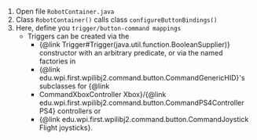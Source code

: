 1. Open file `RobotContainer.java`
2. Class `RobotContainer()` calls class `configureButtonBindings()`
3. Here, define you `trigger/button-command mappings`
	- Triggers can be created via the
	   * {@link Trigger#Trigger(java.util.function.BooleanSupplier)} constructor with an arbitrary predicate, or via the named factories in 
	   * {@link edu.wpi.first.wpilibj2.command.button.CommandGenericHID}'s subclasses for {@link
	   * CommandXboxController Xbox}/{@link edu.wpi.first.wpilibj2.command.button.CommandPS4Controller PS4} controllers or 
	   * {@link edu.wpi.first.wpilibj2.command.button.CommandJoystick Flight joysticks}.